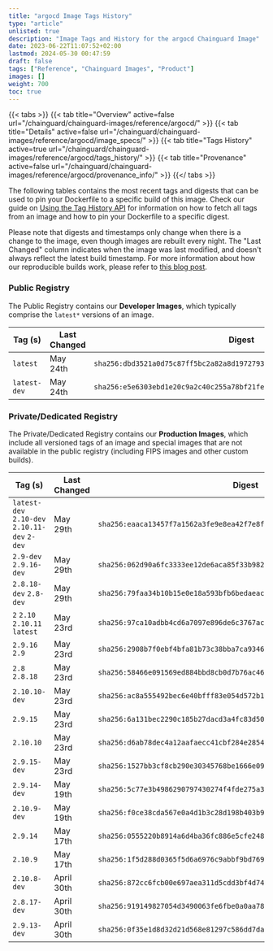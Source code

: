 ```yaml
---
title: "argocd Image Tags History"
type: "article"
unlisted: true
description: "Image Tags and History for the argocd Chainguard Image"
date: 2023-06-22T11:07:52+02:00
lastmod: 2024-05-30 00:47:59
draft: false
tags: ["Reference", "Chainguard Images", "Product"]
images: []
weight: 700
toc: true
---
```


{{< tabs >}}
{{< tab title="Overview" active=false url="/chainguard/chainguard-images/reference/argocd/" >}}
{{< tab title="Details" active=false url="/chainguard/chainguard-images/reference/argocd/image_specs/" >}}
{{< tab title="Tags History" active=true url="/chainguard/chainguard-images/reference/argocd/tags_history/" >}}
{{< tab title="Provenance" active=false url="/chainguard/chainguard-images/reference/argocd/provenance_info/" >}}
{{</ tabs >}}

The following tables contains the most recent tags and digests that can be used to pin your Dockerfile to a specific build of this image. Check our guide on [Using the Tag History API](/chainguard/chainguard-images/using-the-tag-history-api/) for information on how to fetch all tags from an image and how to pin your Dockerfile to a specific digest.

Please note that digests and timestamps only change when there is a change to the image, even though images are rebuilt every night. The "Last Changed" column indicates when the image was last modified, and doesn't always reflect the latest build timestamp. For more information about how our reproducible builds work, please refer to [this blog post](https://www.chainguard.dev/unchained/reproducing-chainguards-reproducible-image-builds).

### Public Registry
The Public Registry contains our **Developer Images**, which typically comprise the `latest*` versions of an image.

| Tag (s)       | Last Changed | Digest                                                                    |
|---------------|--------------|---------------------------------------------------------------------------|
|  `latest`     | May 24th     | `sha256:dbd3521a0d75c87ff5bc2a82a8d1972793fb69151f4c6a04dae6ae2ed16caf78` |
|  `latest-dev` | May 24th     | `sha256:e5e6303ebd1e20c9a2c40c255a78bf21febac33e0213b0b0d6bbfe92b3f484c6` |


### Private/Dedicated Registry
The Private/Dedicated Registry contains our **Production Images**, which include all versioned tags of an image and special images that are not available in the public registry (including FIPS images and other custom builds).

| Tag (s)                                        | Last Changed | Digest                                                                    |
|------------------------------------------------|--------------|---------------------------------------------------------------------------|
|  `latest-dev` `2.10-dev` `2.10.11-dev` `2-dev` | May 29th     | `sha256:eaaca13457f7a1562a3fe9e8ea42f7e8f1adaabce2400bb1cf90ef91e11998d5` |
|  `2.9-dev` `2.9.16-dev`                        | May 29th     | `sha256:062d90a6fc3333ee12de6aca85f33b9825714c99a140095321ee2f2416d56fb0` |
|  `2.8.18-dev` `2.8-dev`                        | May 29th     | `sha256:79faa34b10b15e0e18a593bfb6bedaeac8805157509b9ea3bec7fe20076ea962` |
|  `2` `2.10` `2.10.11` `latest`                 | May 23rd     | `sha256:97ca10adbb4cd6a7097e896de6c3767ac344cb77c22d90cc3df50438d2087698` |
|  `2.9.16` `2.9`                                | May 23rd     | `sha256:2908b7f0ebf4bfa81b73c38bba7ca93464c3d171f0c2800bfc1af873d3d40002` |
|  `2.8` `2.8.18`                                | May 23rd     | `sha256:58466e091569ed884bbd8cb0d7b76ac46bd6c3ccbfb87cf12482c0915898071f` |
|  `2.10.10-dev`                                 | May 23rd     | `sha256:ac8a555492bec6e40bfff83e054d572b1c79f3123d2460ecafb7ea088c3ffbb7` |
|  `2.9.15`                                      | May 23rd     | `sha256:6a131bec2290c185b27dacd3a4fc83d5054dab9690fbfce39bb5f0d64fe06e43` |
|  `2.10.10`                                     | May 23rd     | `sha256:d6ab78dec4a12aafaecc41cbf284e2854207ef08580167f6bcb6a8397ffc2768` |
|  `2.9.15-dev`                                  | May 23rd     | `sha256:1527bb3cf8cb290e30345768be1666e092fc9d4868fbe55e54cd9004824eb911` |
|  `2.9.14-dev`                                  | May 19th     | `sha256:5c77e3b4986290797430274f4fde275a3b6ecfb927ccee137aa0476dca2cc1b0` |
|  `2.10.9-dev`                                  | May 19th     | `sha256:f0ce38cda567e0a4d1b3c28d198b403b93259d4f5428c8ce01279c21ba58f526` |
|  `2.9.14`                                      | May 17th     | `sha256:0555220b8914a6d4ba36fc886e5cfe2484b49958c395cadb9822b94173fcacf0` |
|  `2.10.9`                                      | May 17th     | `sha256:1f5d288d0365f5d6a6976c9abbf9bd76902749ac21c735ffdf045acb3f96f2d1` |
|  `2.10.8-dev`                                  | April 30th   | `sha256:872cc6fcb00e697aea311d5cdd3bf4d740c91e3e9a318d06b956f3099431c8d2` |
|  `2.8.17-dev`                                  | April 30th   | `sha256:919149827054d3490063fe6fbe0a0aa78206cd186fbf3d921fdcbdb988395c4a` |
|  `2.9.13-dev`                                  | April 30th   | `sha256:0f35e1d8d32d21d568e81297c586dd7da3b8d384bda082af2014f337d2f9378e` |

